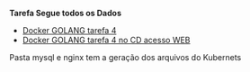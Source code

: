 **Tarefa Segue todos os Dados**

- [Docker GOLANG tarefa 4](https://hub.docker.com/r/abnerserafim/golang-tarefa-4)
- [Docker GOLANG tarefa 4 no CD acesso WEB](https://golang-cloudrun-3lijsud5sq-uc.a.run.app/)

Pasta mysql e nginx tem a geração dos arquivos do Kubernets
